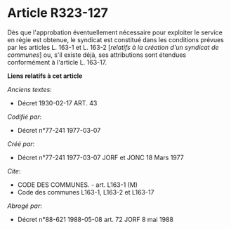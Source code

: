 # Article R323-127

Dès que l'approbation éventuellement nécessaire pour exploiter le service en régie est obtenue, le syndicat est constitué
dans les conditions prévues par les articles L. 163-1 et L. 163-2 [*relatifs à la création d'un syndicat de communes*] ou,
s'il existe déjà, ses attributions sont étendues conformément à l'article L. 163-17.

**Liens relatifs à cet article**

_Anciens textes_:

  - Décret  1930-02-17 ART. 43

_Codifié par_:

  - Décret n°77-241 1977-03-07

_Créé par_:

  - Décret n°77-241 1977-03-07 JORF et JONC 18 Mars 1977

_Cite_:

  - CODE DES COMMUNES. - art. L163-1 (M)
  - Code des communes L163-1, L163-2 et L163-17

_Abrogé par_:

  - Décret n°88-621 1988-05-08 art. 72 JORF 8 mai 1988

